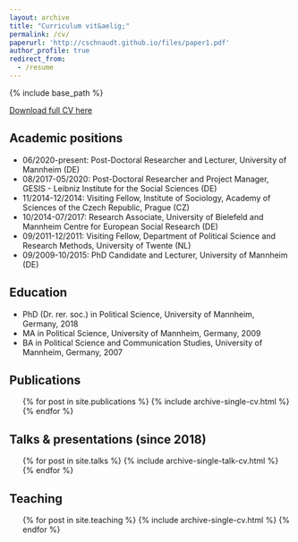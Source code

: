 ```yaml
---
layout: archive
title: "Curriculum vit&aelig;"
permalink: /cv/
paperurl: 'http://cschnaudt.github.io/files/paper1.pdf'
author_profile: true
redirect_from:
  - /resume
---
```


{% include base_path %}

[Download full CV here](http://cschnaudt.github.io/files/CV_Schnaudt.pdf)


## Academic positions

* 06/2020-present: Post-Doctoral Researcher and Lecturer, University of Mannheim (DE)
* 08/2017-05/2020: Post-Doctoral Researcher and Project Manager, GESIS - Leibniz Institute for the Social Sciences (DE)
* 11/2014-12/2014: Visiting Fellow, Institute of Sociology, Academy of Sciences of the Czech Republic, Prague (CZ)
* 10/2014-07/2017: Research Associate, University of Bielefeld and Mannheim Centre for European Social Research (DE)
* 09/2011-12/2011: Visiting Fellow, Department of Political Science and Research Methods, University of Twente (NL)
* 09/2009-10/2015: PhD Candidate and Lecturer, University of Mannheim (DE)

## Education

* PhD (Dr. rer. soc.) in Political Science, University of Mannheim, Germany, 2018
* MA in Political Science, University of Mannheim, Germany, 2009
* BA in Political Science and Communication Studies, University of Mannheim, Germany, 2007

## Publications

  <ul>{% for post in site.publications %}
    {% include archive-single-cv.html %}
  {% endfor %}</ul>

## Talks & presentations (since 2018)

  <ul>{% for post in site.talks %}
    {% include archive-single-talk-cv.html %}
  {% endfor %}</ul>

## Teaching

  <ul>{% for post in site.teaching %}
    {% include archive-single-cv.html %}
  {% endfor %}</ul>
